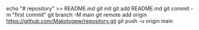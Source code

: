 echo "# repository" >> README.md git init git add README.md git commit -m "first commit" git branch -M main git remote add origin https://github.com/Makotogew/repository.git git push -u origin main
